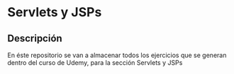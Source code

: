 # Servlets y JSPs

## Descripción

En éste repositorio se van a almacenar todos los ejercicios que se generan dentro del curso de Udemy, para la sección Servlets y JSPs
